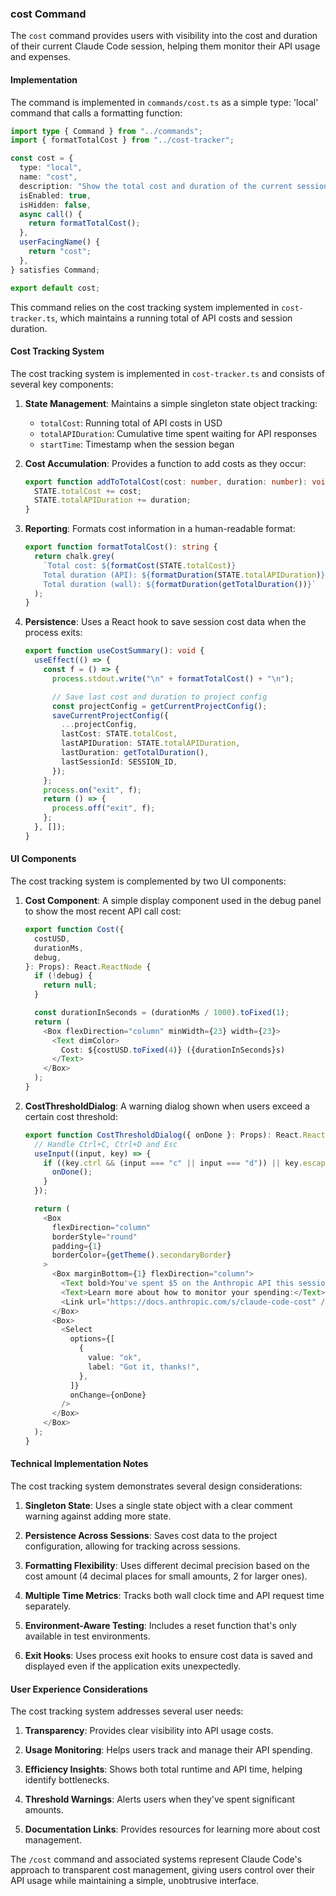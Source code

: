 ### cost Command

The `cost` command provides users with visibility into the cost and duration of their current Claude Code session, helping them monitor their API usage and expenses.

#### Implementation

The command is implemented in `commands/cost.ts` as a simple type: 'local' command that calls a formatting function:

```typescript
import type { Command } from "../commands";
import { formatTotalCost } from "../cost-tracker";

const cost = {
  type: "local",
  name: "cost",
  description: "Show the total cost and duration of the current session",
  isEnabled: true,
  isHidden: false,
  async call() {
    return formatTotalCost();
  },
  userFacingName() {
    return "cost";
  },
} satisfies Command;

export default cost;
```

This command relies on the cost tracking system implemented in `cost-tracker.ts`, which maintains a running total of API costs and session duration.

#### Cost Tracking System

The cost tracking system is implemented in `cost-tracker.ts` and consists of several key components:

1. **State Management**: Maintains a simple singleton state object tracking:

   - `totalCost`: Running total of API costs in USD
   - `totalAPIDuration`: Cumulative time spent waiting for API responses
   - `startTime`: Timestamp when the session began

2. **Cost Accumulation**: Provides a function to add costs as they occur:

   ```typescript
   export function addToTotalCost(cost: number, duration: number): void {
     STATE.totalCost += cost;
     STATE.totalAPIDuration += duration;
   }
   ```

3. **Reporting**: Formats cost information in a human-readable format:

   ```typescript
   export function formatTotalCost(): string {
     return chalk.grey(
       `Total cost: ${formatCost(STATE.totalCost)}
       Total duration (API): ${formatDuration(STATE.totalAPIDuration)}
       Total duration (wall): ${formatDuration(getTotalDuration())}`
     );
   }
   ```

4. **Persistence**: Uses a React hook to save session cost data when the process exits:

   ```typescript
   export function useCostSummary(): void {
     useEffect(() => {
       const f = () => {
         process.stdout.write("\n" + formatTotalCost() + "\n");

         // Save last cost and duration to project config
         const projectConfig = getCurrentProjectConfig();
         saveCurrentProjectConfig({
           ...projectConfig,
           lastCost: STATE.totalCost,
           lastAPIDuration: STATE.totalAPIDuration,
           lastDuration: getTotalDuration(),
           lastSessionId: SESSION_ID,
         });
       };
       process.on("exit", f);
       return () => {
         process.off("exit", f);
       };
     }, []);
   }
   ```

#### UI Components

The cost tracking system is complemented by two UI components:

1. **Cost Component**: A simple display component used in the debug panel to show the most recent API call cost:

   ```typescript
   export function Cost({
     costUSD,
     durationMs,
     debug,
   }: Props): React.ReactNode {
     if (!debug) {
       return null;
     }

     const durationInSeconds = (durationMs / 1000).toFixed(1);
     return (
       <Box flexDirection="column" minWidth={23} width={23}>
         <Text dimColor>
           Cost: ${costUSD.toFixed(4)} ({durationInSeconds}s)
         </Text>
       </Box>
     );
   }
   ```

2. **CostThresholdDialog**: A warning dialog shown when users exceed a certain cost threshold:

   ```typescript
   export function CostThresholdDialog({ onDone }: Props): React.ReactNode {
     // Handle Ctrl+C, Ctrl+D and Esc
     useInput((input, key) => {
       if ((key.ctrl && (input === "c" || input === "d")) || key.escape) {
         onDone();
       }
     });

     return (
       <Box
         flexDirection="column"
         borderStyle="round"
         padding={1}
         borderColor={getTheme().secondaryBorder}
       >
         <Box marginBottom={1} flexDirection="column">
           <Text bold>You've spent $5 on the Anthropic API this session.</Text>
           <Text>Learn more about how to monitor your spending:</Text>
           <Link url="https://docs.anthropic.com/s/claude-code-cost" />
         </Box>
         <Box>
           <Select
             options={[
               {
                 value: "ok",
                 label: "Got it, thanks!",
               },
             ]}
             onChange={onDone}
           />
         </Box>
       </Box>
     );
   }
   ```

#### Technical Implementation Notes

The cost tracking system demonstrates several design considerations:

1. **Singleton State**: Uses a single state object with a clear comment warning against adding more state.

2. **Persistence Across Sessions**: Saves cost data to the project configuration, allowing for tracking across sessions.

3. **Formatting Flexibility**: Uses different decimal precision based on the cost amount (4 decimal places for small amounts, 2 for larger ones).

4. **Multiple Time Metrics**: Tracks both wall clock time and API request time separately.

5. **Environment-Aware Testing**: Includes a reset function that's only available in test environments.

6. **Exit Hooks**: Uses process exit hooks to ensure cost data is saved and displayed even if the application exits unexpectedly.

#### User Experience Considerations

The cost tracking system addresses several user needs:

1. **Transparency**: Provides clear visibility into API usage costs.

2. **Usage Monitoring**: Helps users track and manage their API spending.

3. **Efficiency Insights**: Shows both total runtime and API time, helping identify bottlenecks.

4. **Threshold Warnings**: Alerts users when they've spent significant amounts.

5. **Documentation Links**: Provides resources for learning more about cost management.

The `/cost` command and associated systems represent Claude Code's approach to transparent cost management, giving users control over their API usage while maintaining a simple, unobtrusive interface.

